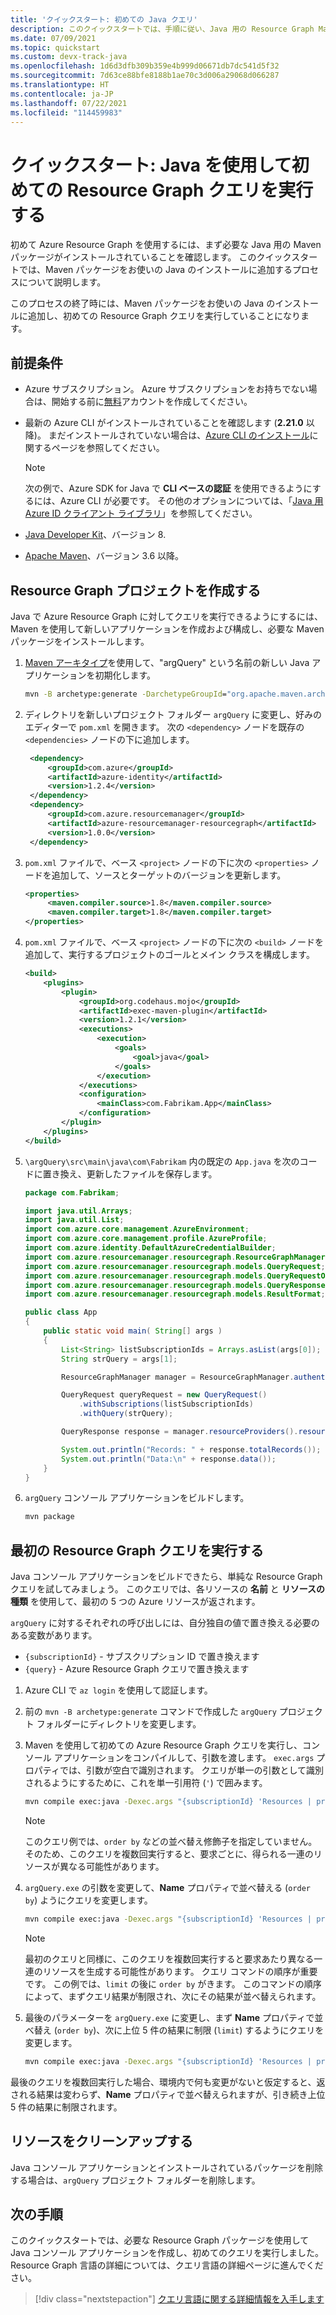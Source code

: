 ```yaml
---
title: 'クイックスタート: 初めての Java クエリ'
description: このクイックスタートでは、手順に従い、Java 用の Resource Graph Maven パッケージを有効にし、初めてのクエリを実行します。
ms.date: 07/09/2021
ms.topic: quickstart
ms.custom: devx-track-java
ms.openlocfilehash: 1d6d3dfb309b359e4b999d06671db7dc541d5f32
ms.sourcegitcommit: 7d63ce88bfe8188b1ae70c3d006a29068d066287
ms.translationtype: HT
ms.contentlocale: ja-JP
ms.lasthandoff: 07/22/2021
ms.locfileid: "114459983"
---
```

# <a name="quickstart-run-your-first-resource-graph-query-using-java"></a>クイックスタート: Java を使用して初めての Resource Graph クエリを実行する

初めて Azure Resource Graph を使用するには、まず必要な Java 用の Maven パッケージがインストールされていることを確認します。 このクイックスタートでは、Maven パッケージをお使いの Java のインストールに追加するプロセスについて説明します。

このプロセスの終了時には、Maven パッケージをお使いの Java のインストールに追加し、初めての Resource Graph クエリを実行していることになります。

## <a name="prerequisites"></a>前提条件

- Azure サブスクリプション。 Azure サブスクリプションをお持ちでない場合は、開始する前に[無料](https://azure.microsoft.com/free/)アカウントを作成してください。

- 最新の Azure CLI がインストールされていることを確認します (**2.21.0** 以降)。 まだインストールされていない場合は、[Azure CLI のインストール](/cli/azure/install-azure-cli)に関するページを参照してください。

  > [!NOTE]
  > 次の例で、Azure SDK for Java で **CLI ベースの認証** を使用できるようにするには、Azure CLI が必要です。 その他のオプションについては、「[Java 用 Azure ID クライアント ライブラリ](https://github.com/Azure/azure-sdk-for-java/tree/master/sdk/identity/azure-identity)」を参照してください。

- [Java Developer Kit](/azure/developer/java/fundamentals/java-support-on-azure)、バージョン
  8.

- [Apache Maven](https://maven.apache.org/)、バージョン 3.6 以降。

## <a name="create-the-resource-graph-project"></a>Resource Graph プロジェクトを作成する

Java で Azure Resource Graph に対してクエリを実行できるようにするには、Maven を使用して新しいアプリケーションを作成および構成し、必要な Maven パッケージをインストールします。

1. [Maven アーキタイプ](https://maven.apache.org/guides/introduction/introduction-to-archetypes.html)を使用して、"argQuery" という名前の新しい Java アプリケーションを初期化します。

   ```cmd
   mvn -B archetype:generate -DarchetypeGroupId="org.apache.maven.archetypes" -DgroupId="com.Fabrikam" -DartifactId="argQuery"
   ```

1. ディレクトリを新しいプロジェクト フォルダー `argQuery` に変更し、好みのエディターで `pom.xml` を開きます。 次の `<dependency>` ノードを既存の `<dependencies>` ノードの下に追加します。

   ```xml
    <dependency>
        <groupId>com.azure</groupId>
        <artifactId>azure-identity</artifactId>
        <version>1.2.4</version>
    </dependency>
    <dependency>
        <groupId>com.azure.resourcemanager</groupId>
        <artifactId>azure-resourcemanager-resourcegraph</artifactId>
        <version>1.0.0</version>
    </dependency>
   ```

1. `pom.xml` ファイルで、ベース `<project>` ノードの下に次の `<properties>` ノードを追加して、ソースとターゲットのバージョンを更新します。

   ```xml
   <properties>
        <maven.compiler.source>1.8</maven.compiler.source>
        <maven.compiler.target>1.8</maven.compiler.target>
   </properties>
   ```

1. `pom.xml` ファイルで、ベース `<project>` ノードの下に次の `<build>` ノードを追加して、実行するプロジェクトのゴールとメイン クラスを構成します。

   ```xml
   <build>
       <plugins>
           <plugin>
               <groupId>org.codehaus.mojo</groupId>
               <artifactId>exec-maven-plugin</artifactId>
               <version>1.2.1</version>
               <executions>
                   <execution>
                       <goals>
                           <goal>java</goal>
                       </goals>
                   </execution>
               </executions>
               <configuration>
                   <mainClass>com.Fabrikam.App</mainClass>
               </configuration>
           </plugin>
       </plugins>
   </build>
   ```

1. `\argQuery\src\main\java\com\Fabrikam` 内の既定の `App.java` を次のコードに置き換え、更新したファイルを保存します。

   ```java
   package com.Fabrikam;

   import java.util.Arrays;
   import java.util.List;
   import com.azure.core.management.AzureEnvironment;
   import com.azure.core.management.profile.AzureProfile;
   import com.azure.identity.DefaultAzureCredentialBuilder;
   import com.azure.resourcemanager.resourcegraph.ResourceGraphManager;
   import com.azure.resourcemanager.resourcegraph.models.QueryRequest;
   import com.azure.resourcemanager.resourcegraph.models.QueryRequestOptions;
   import com.azure.resourcemanager.resourcegraph.models.QueryResponse;
   import com.azure.resourcemanager.resourcegraph.models.ResultFormat;

   public class App
   {
       public static void main( String[] args )
       {
           List<String> listSubscriptionIds = Arrays.asList(args[0]);
           String strQuery = args[1];

           ResourceGraphManager manager = ResourceGraphManager.authenticate(new DefaultAzureCredentialBuilder().build(), new AzureProfile(AzureEnvironment.AZURE));

           QueryRequest queryRequest = new QueryRequest()
               .withSubscriptions(listSubscriptionIds)
               .withQuery(strQuery);

           QueryResponse response = manager.resourceProviders().resources(queryRequest);

           System.out.println("Records: " + response.totalRecords());
           System.out.println("Data:\n" + response.data());
       }
   }
   ```

1. `argQuery` コンソール アプリケーションをビルドします。

   ```bash
   mvn package
   ```

## <a name="run-your-first-resource-graph-query"></a>最初の Resource Graph クエリを実行する

Java コンソール アプリケーションをビルドできたら、単純な Resource Graph クエリを試してみましょう。 このクエリでは、各リソースの **名前** と **リソースの種類** を使用して、最初の 5 つの Azure リソースが返されます。

`argQuery` に対するそれぞれの呼び出しには、自分独自の値で置き換える必要のある変数があります。

- `{subscriptionId}` - サブスクリプション ID で置き換えます
- `{query}` - Azure Resource Graph クエリで置き換えます

1. Azure CLI で `az login` を使用して認証します。

1. 前の `mvn -B archetype:generate` コマンドで作成した `argQuery` プロジェクト フォルダーにディレクトリを変更します。

1. Maven を使用して初めての Azure Resource Graph クエリを実行し、コンソール アプリケーションをコンパイルして、引数を渡します。 `exec.args` プロパティでは、引数が空白で識別されます。 クエリが単一の引数として識別されるようにするために、これを単一引用符 (`'`) で囲みます。

   ```bash
   mvn compile exec:java -Dexec.args "{subscriptionId} 'Resources | project name, type | limit 5'"
   ```

   > [!NOTE]
   > このクエリ例では、`order by` などの並べ替え修飾子を指定していません。そのため、このクエリを複数回実行すると、要求ごとに、得られる一連のリソースが異なる可能性があります。

1. `argQuery.exe` の引数を変更して、**Name** プロパティで並べ替える (`order by`) ようにクエリを変更します。

   ```bash
   mvn compile exec:java -Dexec.args "{subscriptionId} 'Resources | project name, type | limit 5 | order by name asc'"
   ```

   > [!NOTE]
   > 最初のクエリと同様に、このクエリを複数回実行すると要求あたり異なる一連のリソースを生成する可能性があります。 クエリ コマンドの順序が重要です。 この例では、`limit` の後に `order by` がきます。 このコマンドの順序によって、まずクエリ結果が制限され、次にその結果が並べ替えられます。

1. 最後のパラメーターを `argQuery.exe` に変更し、まず **Name** プロパティで並べ替え (`order by`)、次に上位 5 件の結果に制限 (`limit`) するようにクエリを変更します。

   ```bash
   mvn compile exec:java -Dexec.args "{subscriptionId} 'Resources | project name, type | order by name asc | limit 5'"
   ```

最後のクエリを複数回実行した場合、環境内で何も変更がないと仮定すると、返される結果は変わらず、**Name** プロパティで並べ替えられますが、引き続き上位 5 件の結果に制限されます。

## <a name="clean-up-resources"></a>リソースをクリーンアップする

Java コンソール アプリケーションとインストールされているパッケージを削除する場合は、`argQuery` プロジェクト フォルダーを削除します。

## <a name="next-steps"></a>次の手順

このクイックスタートでは、必要な Resource Graph パッケージを使用して Java コンソール アプリケーションを作成し、初めてのクエリを実行しました。 Resource Graph 言語の詳細については、クエリ言語の詳細ページに進んでください。

> [!div class="nextstepaction"]
> [クエリ言語に関する詳細情報を入手します](./concepts/query-language.md)
